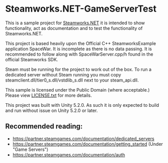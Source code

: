 Steamworks.NET-GameServerTest
=======

This is a sample project for [Steamworks.NET](//github.com/rlabrecque/Steamworks.NET) it is intended to show functionality, act as documentation and to test the functionality of Steamworks.NET.

This project is based heavily upon the Official C++ SteamworksExample application SpaceWar. It is incomplete as there is no data passing.
It is recommended to follow along with SpaceWarServer.cpp/h found in the official Steamworks SDK.

Steam must be running for the project to work out of the box. To run a dedicated server without Steam running you must copy steamclient.dll/tier0_s.dll/vstdlib_s.dll next to your steam_api.dll.


This sample is licensed under the Public Domain (where acceptable.) Please view [LICENSE.txt](LICENSE.txt) for more details.

This project was built with Unity 5.2.0. As such it is only expected to build and run without issue on Unity 5.2.0 or later.

## Recommended reading:

* https://partner.steamgames.com/documentation/dedicated_servers
* https://partner.steamgames.com/documentation/getting_started (Under "Game Servers")
* https://partner.steamgames.com/documentation/auth